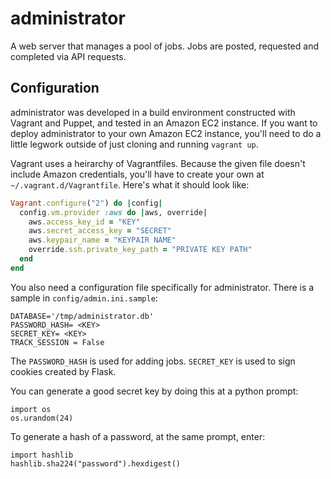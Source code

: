 administrator
=============

A web server that manages a pool of jobs. Jobs are posted, requested and completed via API requests.

## Configuration

administrator was developed in a build environment constructed with Vagrant and Puppet, and tested in an Amazon EC2 instance. If you want to deploy administrator to your own Amazon EC2 instance, you'll need to do a little legwork outside of just cloning and running ``vagrant up``.

Vagrant uses a heirarchy of Vagrantfiles. Because the given file doesn't include Amazon credentials, you'll have to create your own at ``~/.vagrant.d/Vagrantfile``. Here's what it should look like:

```ruby
Vagrant.configure("2") do |config|
  config.vm.provider :aws do |aws, override|
    aws.access_key_id = "KEY"
    aws.secret_access_key = "SECRET"
    aws.keypair_name = "KEYPAIR NAME"
    override.ssh.private_key_path = "PRIVATE KEY PATH"
  end
end
```

You also need a configuration file specifically for administrator. There is a sample in ``config/admin.ini.sample``:

	DATABASE='/tmp/administrator.db'
	PASSWORD_HASH= <KEY>
	SECRET_KEY= <KEY>
	TRACK_SESSION = False

The ``PASSWORD_HASH`` is used for adding jobs. ``SECRET_KEY`` is used to sign cookies created by Flask.

You can generate a good secret key by doing this at a python prompt:

	import os
	os.urandom(24)

To generate a hash of a password, at the same prompt, enter:

	import hashlib
	hashlib.sha224("password").hexdigest()